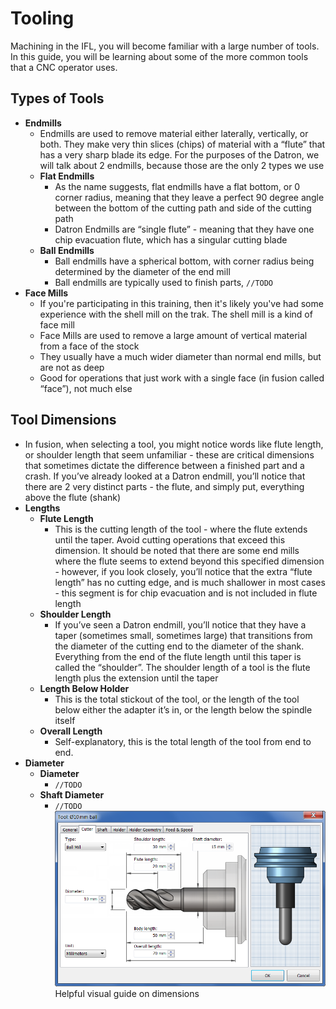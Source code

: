 
# Tooling

Machining in the IFL, you will become familiar with a large number of tools. In this guide, you will be learning about some of the more common tools that a CNC operator uses.

## Types of Tools

- **Endmills**
  - Endmills are used to remove material either laterally, vertically, or both. They make very thin slices (chips) of material with a “flute” that has a very sharp blade its edge. For the purposes of the Datron, we will talk about 2 endmills, because those are the only 2 types we use  
  - **Flat Endmills**
    - As the name suggests, flat endmills have a flat bottom, or 0 corner radius, meaning that they leave a perfect 90 degree angle between the bottom of the cutting path and side of the cutting path
    - Datron Endmills are “single flute” - meaning that they have one chip evacuation flute, which has a singular cutting blade
  - **Ball Endmills**
    - Ball endmills have a spherical bottom, with corner radius being determined by the diameter of the end mill
    - Ball endmills are typically used to finish parts, `//TODO`
- **Face Mills**
  - If you're participating in this training, then it's likely you've had some experience with the shell mill on the trak. The shell mill is a kind of face mill
  - Face Mills are used to remove a large amount of vertical material from a face of the stock
  - They usually have a much wider diameter than normal end mills, but are not as deep
  - Good for operations that just work with a single face (in fusion called “face”), not much else

## Tool Dimensions

- In fusion, when selecting a tool, you might notice words like flute length, or shoulder length that seem unfamiliar - these are critical dimensions that sometimes dictate the difference between a finished part and a crash. If you’ve already looked at a Datron endmill, you’ll notice that there are 2 very distinct parts - the flute, and simply put, everything above the flute (shank)
- **Lengths**
  - **Flute Length**
    - This is the cutting length of the tool - where the flute extends until the taper. Avoid cutting operations that exceed this dimension. It should be noted that there are some end mills where the flute seems to extend beyond this specified dimension - however, if you look closely, you’ll notice that the extra “flute length” has no cutting edge, and is much shallower in most cases - this segment is for chip evacuation and is not included in flute length
  - **Shoulder Length**
    - If you’ve seen a Datron endmill, you’ll notice that they have a taper (sometimes small, sometimes large) that transitions from the diameter of the cutting end to the diameter of the shank. Everything from the end of the flute length until this taper is called the “shoulder”. The shoulder length of a tool is the flute length plus the extension until the taper
  - **Length Below Holder**
    - This is the total stickout of the tool, or the length of the tool below either the adapter it’s in, or the length below the spindle itself
  - **Overall Length**
    - Self-explanatory, this is the total length of the tool from end to end.
- **Diameter**
  - **Diameter**
    - `//TODO`
  - **Shaft Diameter**
    - `//TODO`
![tool dimensions](../assets/tooling.png)
Helpful visual guide on dimensions
